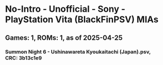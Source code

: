 # No-Intro - Unofficial - Sony - PlayStation Vita (BlackFinPSV) MIAs
## Games: 1, ROMs: 1, as of 2025-04-25

### Summon Night 6 - Ushinawareta Kyoukaitachi (Japan).psv, CRC: 3b13c1e9
